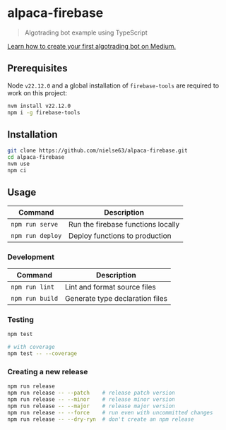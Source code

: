 # alpaca-firebase

> Algotrading bot example using TypeScript

[Learn how to create your first algotrading bot on Medium.](https://medium.com/@ErikKyleNielsen/write-your-first-typescript-algotrading-bot-8194dfe60e5f)

## Prerequisites

Node `v22.12.0` and a global installation of `firebase-tools` are required to work on this project:

```bash
nvm install v22.12.0
npm i -g firebase-tools
```

## Installation

```bash
git clone https://github.com/nielse63/alpaca-firebase.git
cd alpaca-firebase
nvm use
npm ci
```

## Usage

| Command          | Description                        |
| ---------------- | ---------------------------------- |
| `npm run serve`  | Run the firebase functions locally |
| `npm run deploy` | Deploy functions to production     |

### Development

| Command         | Description                     |
| --------------- | ------------------------------- |
| `npm run lint`  | Lint and format source files    |
| `npm run build` | Generate type declaration files |

### Testing

```bash
npm test

# with coverage
npm test -- --coverage
```

### Creating a new release

```bash
npm run release
npm run release -- --patch    # release patch version
npm run release -- --minor    # release minor version
npm run release -- --major    # release major version
npm run release -- --force    # run even with uncommitted changes
npm run release -- --dry-ryn  # don't create an npm release
```
